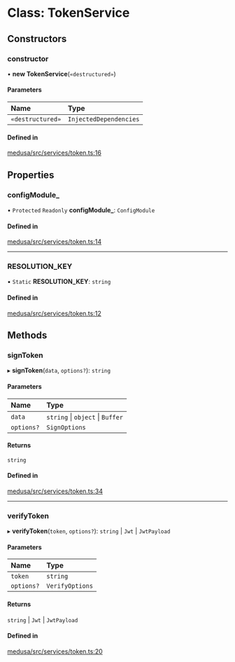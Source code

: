 # Class: TokenService

## Constructors

### constructor

• **new TokenService**(`«destructured»`)

#### Parameters

| Name | Type |
| :------ | :------ |
| `«destructured»` | `InjectedDependencies` |

#### Defined in

[medusa/src/services/token.ts:16](https://github.com/medusajs/medusa/blob/b38f73726/packages/medusa/src/services/token.ts#L16)

## Properties

### configModule\_

• `Protected` `Readonly` **configModule\_**: `ConfigModule`

#### Defined in

[medusa/src/services/token.ts:14](https://github.com/medusajs/medusa/blob/b38f73726/packages/medusa/src/services/token.ts#L14)

___

### RESOLUTION\_KEY

▪ `Static` **RESOLUTION\_KEY**: `string`

#### Defined in

[medusa/src/services/token.ts:12](https://github.com/medusajs/medusa/blob/b38f73726/packages/medusa/src/services/token.ts#L12)

## Methods

### signToken

▸ **signToken**(`data`, `options?`): `string`

#### Parameters

| Name | Type |
| :------ | :------ |
| `data` | `string` \| `object` \| `Buffer` |
| `options?` | `SignOptions` |

#### Returns

`string`

#### Defined in

[medusa/src/services/token.ts:34](https://github.com/medusajs/medusa/blob/b38f73726/packages/medusa/src/services/token.ts#L34)

___

### verifyToken

▸ **verifyToken**(`token`, `options?`): `string` \| `Jwt` \| `JwtPayload`

#### Parameters

| Name | Type |
| :------ | :------ |
| `token` | `string` |
| `options?` | `VerifyOptions` |

#### Returns

`string` \| `Jwt` \| `JwtPayload`

#### Defined in

[medusa/src/services/token.ts:20](https://github.com/medusajs/medusa/blob/b38f73726/packages/medusa/src/services/token.ts#L20)
